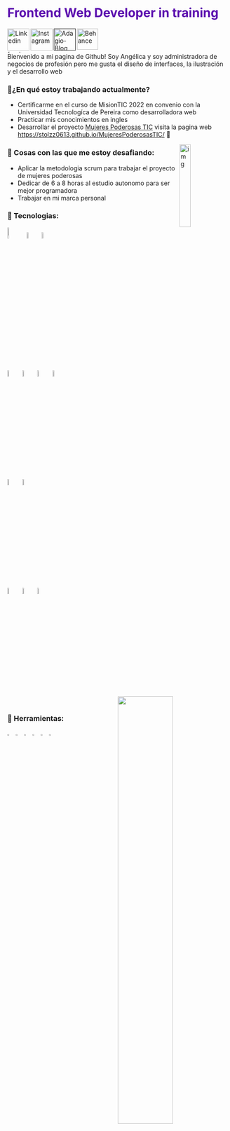 ### <h1 style="color:#5B0CAE">Frontend Web Developer in training</h1>

<a href="https://www.linkedin.com/in/angelica-arrubla-hernandez-99516a1b5/">
  <img target="_blank" align="left" alt="Linkedin" height="50px" src="https://i.ibb.co/8DdXCSG/Recurso-27-4x.png" background-color= #000000 />
</a>
<a href="https://www.instagram.com/ange_arrubla/">
  <img target="_blank" align="left" alt="Instagram" height="50px" src="https://i.ibb.co/KzhKTBh/Instagram-4x.png" />
</a>
<a href="">
  <img target="_blank" align="left" alt="Adagio-Blog" height="50px" src="https://i.imgur.com/A9qxfqy.png" />
</a>
<a href="https://www.behance.net/angelicaarrubla">
  <img target="_blank" align="left" alt="Behance" height="48px" src="https://i.imgur.com/2uRplsp.png" />
</a>
<img align="center" alt="fondo" width="100%" height="5px" src="https://i.imgur.com/XCYrZ1e.jpg"/>
Bienvenido a mi pagina de Github! Soy Angélica y soy administradora de negocios de profesión pero me gusta el diseño de interfaces, la ilustración y el desarrollo web

### :purple_heart:¿En qué estoy trabajando actualmente?
- Certificarme en el curso de MisionTIC 2022 en convenio con la Universidad Tecnologíca de Pereira como desarrolladora web
- Practicar mis conocimientos en ingles
- Desarrollar el proyecto [Mujeres Poderosas TIC](https://github.com/stolzz0613/MujeresPoderosasTIC) visita la pagina web https://stolzz0613.github.io/MujeresPoderosasTIC/ :sparkling_heart:

<img align="right" alt="img" src="https://i.imgur.com/oftoa7I.png" width="22%" height="auto" />

### :purple_heart: Cosas con las que me estoy desafiando:
- Aplicar la metodologia scrum para trabajar el proyecto de mujeres poderosas
- Dedicar de 6 a 8 horas al estudio autonomo para ser mejor programadora
- Trabajar en mi marca personal 

### :purple_heart: Tecnologias:
<p>
  
  <code><img width="8%" src="https://www.vectorlogo.zone/logos/java/java-ar21.svg"></code>
  <code><img width="6%" src="https://www.vectorlogo.zone/logos/python/python-ar21.svg"></code>
  <code><img width="6%" src="https://www.vectorlogo.zone/logos/javascript/javascript-ar21.svg"></code>
  
  <code><img width="6%" src="https://www.vectorlogo.zone/logos/w3_html5/w3_html5-ar21.svg"></code>
  <code><img width="6%" src="https://www.vectorlogo.zone/logos/netlifyapp_watercss/netlifyapp_watercss-official.svg"></code>
  <code><img width="6%" src="https://www.vectorlogo.zone/logos/sass-lang/sass-lang-ar21.svg"></code>
  <code><img width="6%" src="https://www.vectorlogo.zone/logos/getbootstrap/getbootstrap-ar21.svg"></code>
  
  <code><img width="6%" src="https://www.vectorlogo.zone/logos/reactjs/reactjs-ar21.svg"></code>
  <code><img width="6%" src="https://www.vectorlogo.zone/logos/vuejs/vuejs-ar21.svg"></code>
  
  <code><img width="6%" src="https://www.vectorlogo.zone/logos/mysql/mysql-ar21.svg"></code>
  <code><img width="6%" src="https://www.vectorlogo.zone/logos/mongodb/mongodb-ar21.svg"></code>
  <code><img width="6%" src="https://www.vectorlogo.zone/logos/git-scm/git-scm-ar21.svg"></code>
  
  <img width="50%" align="right" src="https://github-readme-stats.vercel.app/api?username=AngeArrubla&show_icons=true&hide_border=true" />
</p>

<br>

###  :purple_heart: Herramientas:
<p>
  <code><img width="3%" src="https://www.vectorlogo.zone/logos/visualstudio_code/visualstudio_code-icon.svg"></code>
  <code><img width="3%" src="https://www.vectorlogo.zone/logos/eclipse/eclipse-icon.svg"></code>
  <code><img width="3%" src="https://www.vectorlogo.zone/logos/adobe_illustrator/adobe_illustrator-icon.svg"></code>  
  <code><img width="3%" src="https://www.vectorlogo.zone/logos/figma/figma-icon.svg"></code>
  <code><img width="3%" src="https://www.vectorlogo.zone/logos/zeplinio/zeplinio-icon.svg"></code>
  <code><img width="3%" src="https://www.vectorlogo.zone/logos/slack/slack-icon.svg"></code> 
</p>


<!---
AngeArrubla/AngeArrubla is a ✨ special ✨ repository because its `README.md` (this file) appears on your GitHub profile.
You can click the Preview link to take a look at your changes.
--->
